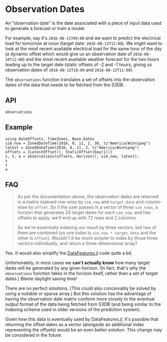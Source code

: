 # Observation Dates

An "observation date" is the date associated with a piece of input data used to generate
a forecast or train a model.

For example, say it's `2016-08-11T09:00` and we want to predict the electrical load for
tomorrow at noon (target date: `2016-08-12T12:00`). We might want to look at the most
recent available electrical load for the same hour of the day (a dynamic offset which
would give us an observation date of `2016-08-10T12:00`) and the most recent available
weather forecast for the two hours leading up to the target date (static offsets of -2 and
-1 hours, giving us observation dates of `2016-08-12T10:00` and `2016-08-12T11:00`).

The `observations` function translates a set of offsets into the observation dates of the
data that needs to be fetched from the S3DB.

## API

```@docs
observations
```

## Example

```@repl
using DateOffsets, TimeZones, Base.Dates
sim_now = ZonedDateTime(2016, 8, 11, 2, 30, tz"America/Winnipeg")
latest = ZonedDateTime(2016, 8, 11, 2, tz"America/Winnipeg")
offsets = [LatestOffset(), StaticOffset(Day(1))]
s, t, o = observations(offsets, Horizon(), sim_now, latest);
s
t
o
```

## FAQ

> As per the documentation above, the observation dates are returned in a matrix
> indexed row-wise by `sim_now` and `target_date` and column-wise by `offset`. So if the
> user passes in a vector of three `sim_nows`, a horizon that generates 24 target dates
> for each `sim_now`, and two offsets to apply, we'll end up with 72 rows and 2 columns.
>
> So we're essentially indexing our result by three vectors, but two of them are combined
> (so one index is `sim_now * target_date` and the other is `offset`). Wouldn't it be much
> simpler to index by those three vectors individually, and return a three-dimensional
> array?

Yes. It would also simplify the
[DataFeatures.jl](https://gitlab.invenia.ca/invenia/DataFeatures.jl) code quite a bit.

Unfortunately, in most cases we **can't actually know** how many target dates will be
generated by any given horizon. (In fact, that's why the `observations` function takes in
the horizon itself, rather than a set of target dates.) Blame daylight saving time!

There are no perfect solutions. (This could also conceivably be solved by using a nullable
or sparse array.) But this solution has the advantage of having the observation date
matrix conform more closely to the eventual output format of the data being fetched from
S3DB (and being similar to the indexing scheme used in older versions of the prediction
system).

Given how this data is eventually used by DataFeatures.jl, it's possible that returning
the offset dates as a vector (alongside an additional index representing the offsets)
would be an even better solution. This change may be considered in the future.
